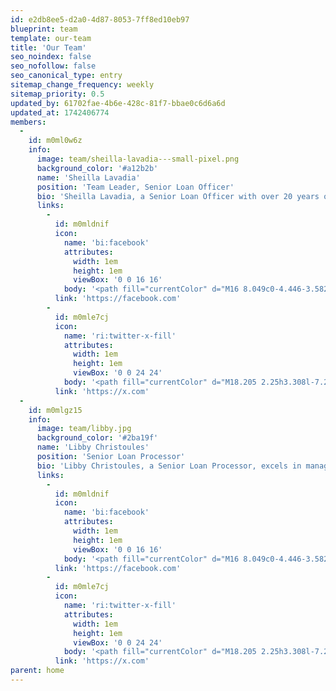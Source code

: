 ```yaml
---
id: e2db8ee5-d2a0-4d87-8053-7ff8ed10eb97
blueprint: team
template: our-team
title: 'Our Team'
seo_noindex: false
seo_nofollow: false
seo_canonical_type: entry
sitemap_change_frequency: weekly
sitemap_priority: 0.5
updated_by: 61702fae-4b6e-428c-81f7-bbae0c6d6a6d
updated_at: 1742406774
members:
  -
    id: m0ml0w6z
    info:
      image: team/sheilla-lavadia---small-pixel.png
      background_color: '#a12b2b'
      name: 'Sheilla Lavadia'
      position: 'Team Leader, Senior Loan Officer'
      bio: 'Sheilla Lavadia, a Senior Loan Officer with over 20 years of experience, is a trusted expert known for guiding homebuyers through a seamless loan process.'
      links:
        -
          id: m0mldnif
          icon:
            name: 'bi:facebook'
            attributes:
              width: 1em
              height: 1em
              viewBox: '0 0 16 16'
            body: '<path fill="currentColor" d="M16 8.049c0-4.446-3.582-8.05-8-8.05C3.58 0-.002 3.603-.002 8.05c0 4.017 2.926 7.347 6.75 7.951v-5.625h-2.03V8.05H6.75V6.275c0-2.017 1.195-3.131 3.022-3.131c.876 0 1.791.157 1.791.157v1.98h-1.009c-.993 0-1.303.621-1.303 1.258v1.51h2.218l-.354 2.326H9.25V16c3.824-.604 6.75-3.934 6.75-7.951"/>'
          link: 'https://facebook.com'
        -
          id: m0mle7cj
          icon:
            name: 'ri:twitter-x-fill'
            attributes:
              width: 1em
              height: 1em
              viewBox: '0 0 24 24'
            body: '<path fill="currentColor" d="M18.205 2.25h3.308l-7.227 8.26l8.502 11.24H16.13l-5.214-6.817L4.95 21.75H1.64l7.73-8.835L1.215 2.25H8.04l4.713 6.231zm-1.161 17.52h1.833L7.045 4.126H5.078z"/>'
          link: 'https://x.com'
  -
    id: m0mlgz15
    info:
      image: team/libby.jpg
      background_color: '#2ba19f'
      name: 'Libby Christoules'
      position: 'Senior Loan Processor'
      bio: 'Libby Christoules, a Senior Loan Processor, excels in managing complex loan files with accuracy and efficiency, ensuring a seamless experience for clients and partners alike.'
      links:
        -
          id: m0mldnif
          icon:
            name: 'bi:facebook'
            attributes:
              width: 1em
              height: 1em
              viewBox: '0 0 16 16'
            body: '<path fill="currentColor" d="M16 8.049c0-4.446-3.582-8.05-8-8.05C3.58 0-.002 3.603-.002 8.05c0 4.017 2.926 7.347 6.75 7.951v-5.625h-2.03V8.05H6.75V6.275c0-2.017 1.195-3.131 3.022-3.131c.876 0 1.791.157 1.791.157v1.98h-1.009c-.993 0-1.303.621-1.303 1.258v1.51h2.218l-.354 2.326H9.25V16c3.824-.604 6.75-3.934 6.75-7.951"/>'
          link: 'https://facebook.com'
        -
          id: m0mle7cj
          icon:
            name: 'ri:twitter-x-fill'
            attributes:
              width: 1em
              height: 1em
              viewBox: '0 0 24 24'
            body: '<path fill="currentColor" d="M18.205 2.25h3.308l-7.227 8.26l8.502 11.24H16.13l-5.214-6.817L4.95 21.75H1.64l7.73-8.835L1.215 2.25H8.04l4.713 6.231zm-1.161 17.52h1.833L7.045 4.126H5.078z"/>'
          link: 'https://x.com'
parent: home
---
```

